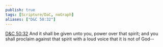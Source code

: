 ```yaml
---
publish: true
tags: [Scripture/DaC, noGraph]
aliases: ["D&C 50:32"]
---
```

[D&C 50:32](https://churchofjesuschrist.org/study/scriptures/dc-testament/dc/50?lang=eng&id=p32#p32) And it shall be given unto you, power over that spirit; and you shall proclaim against that spirit with a loud voice that it is not of God--
